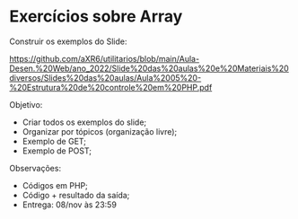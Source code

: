 # Exercícios sobre Array

Construir os exemplos do Slide:

https://github.com/aXR6/utilitarios/blob/main/Aula-Desen.%20Web/ano_2022/Slide%20das%20aulas%20e%20Materiais%20diversos/Slides%20das%20aulas/Aula%2005%20-%20Estrutura%20de%20controle%20em%20PHP.pdf

Objetivo:

- Criar todos os exemplos do slide;
- Organizar por tópicos (organização livre);
- Exemplo de GET;
- Exemplo de POST;

Observações:

- Códigos em PHP;
- Código + resultado da saída;
- Entrega: 08/nov às 23:59

